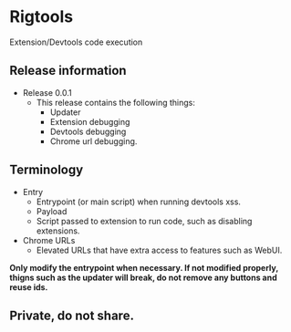 # Rigtools
Extension/Devtools code execution

## Release information
- Release 0.0.1
  - This release contains the following things:
    - Updater
    - Extension debugging
    - Devtools debugging
    - Chrome url debugging.
## Terminology
- Entry
    - Entrypoint (or main script) when running devtools xss. 
    - Payload
    - Script passed to extension to run code, such as disabling extensions.
- Chrome URLs
    - Elevated URLs that have extra access to features such as WebUI.  

<b>Only modify the entrypoint when necessary. If not modified properly, thigns such as the updater will break, do not remove any buttons and reuse ids.</b>
## Private, do not share.